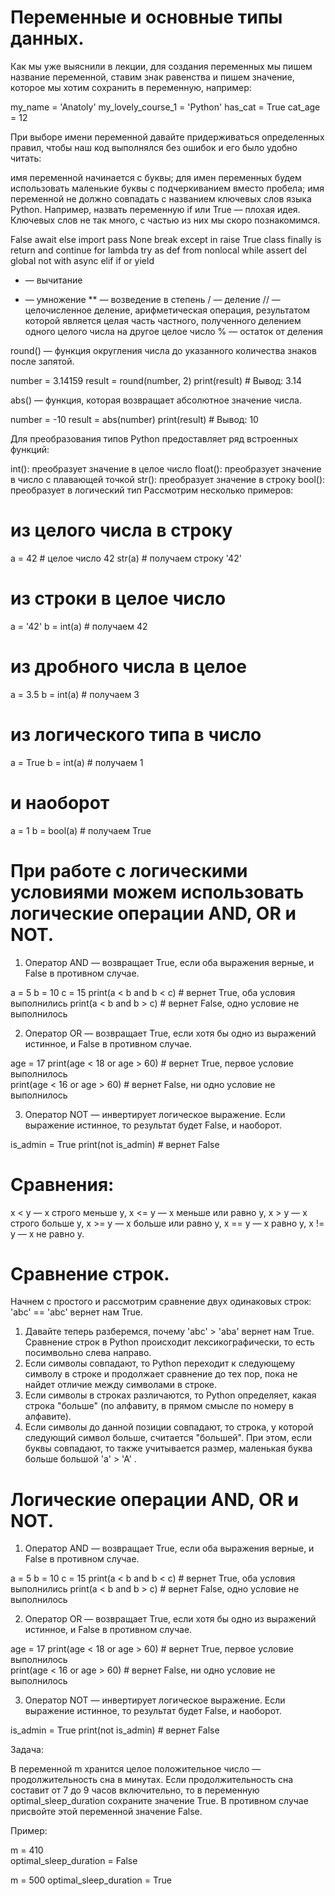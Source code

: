 # Переменные и основные типы данных.
Как мы уже выяснили в лекции, для создания переменных мы пишем название переменной, ставим знак равенства и пишем значение, которое мы хотим сохранить в переменную, например:

my_name = 'Anatoly'
my_lovely_course_1 = 'Python'
has_cat = True
cat_age = 12


При выборе имени переменной давайте придерживаться определенных правил, чтобы наш код выполнялся без ошибок и его было удобно читать:

имя переменной начинается с буквы;
для имен переменных будем использовать маленькие буквы с подчеркиванием вместо пробела;
имя переменной не должно совпадать с названием ключевых слов языка Python. Например, назвать переменную if или True — плохая идея. Ключевых слов не так много, с частью из них мы скоро познакомимся.

False      await      else       import     pass
None       break      except     in         raise
True       class      finally    is         return
and        continue   for        lambda     try
as         def        from       nonlocal   while
assert     del        global     not        with
async      elif       if         or         yield

- — вычитание
* — умножение
** — возведение в степень
/ — деление
// — целочисленное деление, арифметическая операция, результатом которой является целая часть частного, полученного делением одного целого числа на другое целое число
% — остаток от деления

round() — функция округления числа до указанного количества знаков после запятой.

number = 3.14159
result = round(number, 2)
print(result) # Вывод: 3.14


abs() — функция, которая возвращает абсолютное значение числа.

number = -10
result = abs(number)
print(result) # Вывод: 10

Для преобразования типов Python предоставляет ряд встроенных функций:

int(): преобразует значение в целое число
float(): преобразует значение в число с плавающей точкой
str(): преобразует значение в строку
bool(): преобразует в логический тип
Рассмотрим несколько примеров:

# из целого числа в строку
a = 42 # целое число 42
str(a) # получаем строку '42'

# из строки в целое число
a = '42'
b = int(a) # получаем 42

# из дробного числа в целое
a = 3.5
b = int(a) # получаем 3

# из логического типа в число
a = True
b = int(a) # получаем 1

# и наоборот
a = 1
b = bool(a) # получаем True

# При работе с логическими условиями можем использовать логические операции AND, OR и NOT.

1. Оператор AND — возвращает True, если оба выражения верные, и False в противном случае.

a = 5
b = 10
c = 15
print(a < b and b < c) # вернет True, оба условия выполнились 
print(a < b and b > c) # вернет False, одно уcловие не выполнилось  


2. Оператор OR — возвращает True, если хотя бы одно из выражений истинное, и False в противном случае.

age = 17
print(age < 18 or age > 60) # вернет True, первое уcловие выполнилось  
print(age < 16 or age > 60) # вернет False, ни одно уcловие не выполнилось  


3. Оператор NOT — инвертирует логическое выражение. Если выражение истинное, то результат будет False, и наоборот.

is_admin = True
print(not is_admin) # вернет False 

# Сравнения:

x < y — x строго меньше y,
x <= y — x меньше или равно y,
x > y — x строго больше y,
x >= y — x больше или равно y,
x == y — x равно y,
x != y — x не равно y.

# Сравнение строк. 

Начнем с простого и рассмотрим сравнение двух одинаковых строк: 'abc' == 'abc' вернет нам True. 

1) Давайте теперь разберемся, почему 'abc' > 'aba' вернет нам True. Сравнение строк в Python происходит лексикографически, то есть посимвольно слева направо. 
2) Если символы совпадают, то Python переходит к следующему символу в строке и продолжает сравнение до тех пор, пока не найдет отличие между символами в строке. 
3) Если символы в строках различаются, то Python определяет, какая строка "больше" (по алфавиту, в прямом смысле по номеру в алфавите). 
4) Если символы до данной позиции совпадают, то строка, у которой следующий символ больше, считается "большей". При этом, если буквы совпадают, то также учитывается размер, маленькая буква больше большой 'a' > 'A' . 

# Логические операции AND, OR и NOT.

1. Оператор AND — возвращает True, если оба выражения верные, и False в противном случае.

a = 5
b = 10
c = 15
print(a < b and b < c) # вернет True, оба условия выполнились 
print(a < b and b > c) # вернет False, одно уcловие не выполнилось  


2. Оператор OR — возвращает True, если хотя бы одно из выражений истинное, и False в противном случае.

age = 17
print(age < 18 or age > 60) # вернет True, первое уcловие выполнилось  
print(age < 16 or age > 60) # вернет False, ни одно уcловие не выполнилось  


3. Оператор NOT — инвертирует логическое выражение. Если выражение истинное, то результат будет False, и наоборот.

is_admin = True
print(not is_admin) # вернет False 


Задача:

В переменной m хранится целое положительное число — продолжительность сна в минутах. Если продолжительность сна составит от 7 до 9 часов включительно, то в переменную optimal_sleep_duration сохраните значение True. В противном случае присвойте этой переменной значение False.

Пример:

m = 410  
optimal_sleep_duration = False

m = 500
optimal_sleep_duration = True